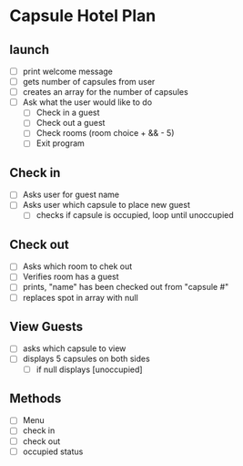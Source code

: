 # Capsule Hotel Plan

## launch

* [ ] print welcome message
* [ ] gets number of capsules from user
* [ ] creates an array for the number of capsules
* [ ] Ask what the user would like to do
    * [ ] Check in a guest
    * [ ] Check out a guest
    * [ ] Check rooms (room choice + && - 5)
    * [ ] Exit program

## Check in

* [ ] Asks user for guest name
* [ ] Asks user which capsule to place new guest
    * [ ] checks if capsule is occupied, loop until unoccupied

## Check out

* [ ] Asks which room to chek out
* [ ] Verifies room has a guest
* [ ] prints, "name" has been checked out from "capsule #"
* [ ] replaces spot in array with null

## View Guests

* [ ] asks which capsule to view
* [ ] displays 5 capsules on both sides
    * [ ] if null displays [unoccupied]

## Methods

* [ ] Menu
* [ ] check in
* [ ] check out
* [ ] occupied status
